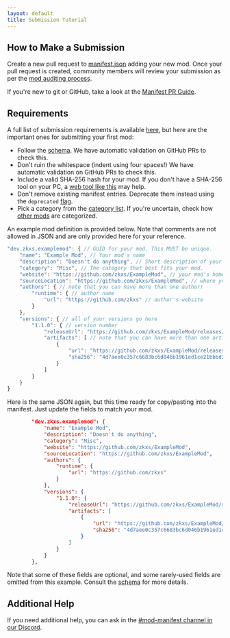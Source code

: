 ```yaml
---
layout: default
title: Submission Tutorial
---
```


## How to Make a Submission

Create a new pull request to [manifest.json] adding your new mod. Once your pull request is created, community members will review your submission as per the [mod auditing process].

If you're new to git or GitHub, take a look at the [Manifest PR Guide](manifest-pr).

## Requirements

A full list of submission requirements is available [here][mod submission guidelines], but here are the important ones for submitting your first mod:

- Follow the [schema]. We have automatic validation on GitHub PRs to check this.
- Don't ruin the whitespace (indent using four spaces!) We have automatic validation on GitHub PRs to check this.
- Include a valid SHA-256 hash for your mod. If you don't have a SHA-256 tool on your PC, a [web tool like this][sha256 online] may help.
- Don't remove existing manifest entries. Deprecate them instead using the `deprecated` [flag].
- Pick a category from the [category list][categories]. If you're uncertain, check how [other mods][mod list] are categorized.


An example mod definition is provided below. Note that comments are not allowed in JSON and are only provided here for your reference.

```js
"dev.zkxs.examplemod": { // GUID for your mod. This MUST be unique.
    "name": "Example Mod", // Your mod's name
    "description": "Doesn't do anything", // Short description of your mod's functionality
    "category": "Misc", // The category that best fits your mod.
    "website": "https://github.com/zkxs/ExampleMod", // your mod's homepage
    "sourceLocation": "https://github.com/zkxs/ExampleMod", // where your source code is hosted
    "authors": { // note that you can have more than one author!
        "runtime": { // author name
            "url": "https://github.com/zkxs" // author's website
        }
    },
    "versions": { // all of your versions go here
        "1.1.0": { // version number
            "releaseUrl": "https://github.com/zkxs/ExampleMod/releases/tag/1.1.0.0", // home page for this version
            "artifacts": [ // note that you can have more than one artifact!
                {
                    "url": "https://github.com/zkxs/ExampleMod/releases/download/1.1.0.0/ExampleMod.dll", // download URL
                    "sha256": "4d7aee0c357c6683bc6d046b1961ed1ce21bbbd23f120b8dc7b1553db01d7174" // sha256 hash of ExampleMod.dll. It is very important that this is correct.
                }
            ]
        }
    }
}
```

Here is the same JSON again, but this time ready for copy/pasting into the manifest. Just update the fields to match your mod.
```json
        "dev.zkxs.examplemod": {
            "name": "Example Mod",
            "description": "Doesn't do anything",
            "category": "Misc",
            "website": "https://github.com/zkxs/ExampleMod",
            "sourceLocation": "https://github.com/zkxs/ExampleMod",
            "authors": {
                "runtime": {
                    "url": "https://github.com/zkxs"
                }
            },
            "versions": {
                "1.1.0": {
                    "releaseUrl": "https://github.com/zkxs/ExampleMod/releases/tag/1.1.0.0",
                    "artifacts": [
                        {
                            "url": "https://github.com/zkxs/ExampleMod/releases/download/1.1.0.0/ExampleMod.dll",
                            "sha256": "4d7aee0c357c6683bc6d046b1961ed1ce21bbbd23f120b8dc7b1553db01d7174"
                        }
                    ]
                }
            }
        },
```

Note that some of these fields are optional, and some rarely-used fields are omitted from this example. Consult the [schema] for more details.

## Additional Help

If you need additional help, you can ask in the [#mod-manifest channel in our Discord].

<!-- Links -->
[#mod-manifest channel in our Discord]: https://discord.gg/YUPK8UsBy4
[categories]: categories
[flag]: manifest-flags
[manifest.json]: https://github.com/neos-modding-group/neos-mod-manifest/blob/master/manifest.json
[mod auditing process]: auditing-process
[mod list]: mods
[mod submission guidelines]: mod-guidelines
[schema]: schema
[sha256 online]: https://emn178.github.io/online-tools/sha256_checksum.html
